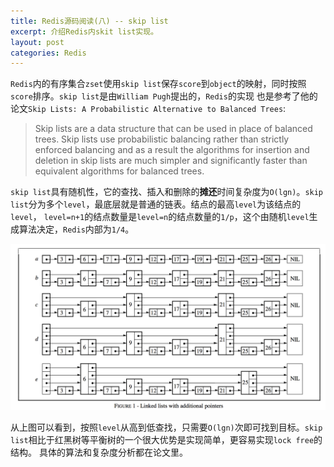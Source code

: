 ```yaml
---
title: Redis源码阅读(八) -- skip list
excerpt: 介绍Redis内skit list实现。
layout: post
categories: Redis
---
```


`Redis`内的有序集合`zset`使用`skip list`保存`score`到`object`的映射，同时按照`score`排序。`skip list`是由`William Pugh`提出的，`Redis`的实现
也是参考了他的论文`Skip Lists: A Probabilistic Alternative to Balanced Trees`:

>Skip lists are a data structure that can be used in place of balanced trees. Skip lists use probabilistic balancing rather than strictly enforced balancing and as a result the algorithms for insertion and deletion in skip lists are much simpler and significantly faster than equivalent algorithms for balanced trees.

`skip list`具有随机性，它的查找、插入和删除的**摊还**时间复杂度为`O(lgn)`。`skip list`分为多个`level`，最底层就是普通的链表。结点的最高`level`为该结点的`level`，
`level=n+1`的结点数量是`level=n`的结点数量的`1/p`，这个由随机`level`生成算法决定，`Redis`内部为`1/4`。

![image](/assets/images/skiplist.png)

从上图可以看到，按照`level`从高到低查找，只需要`O(lgn)`次即可找到目标。`skip list`相比于红黑树等平衡树的一个很大优势是实现简单，更容易实现`lock free`的结构。
具体的算法和复杂度分析都在论文里。

